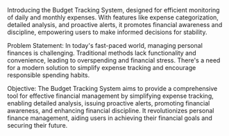 Introducing the Budget Tracking System, designed for efficient monitoring of daily and monthly expenses. With features like expense categorization, detailed analysis, and proactive alerts, it promotes financial awareness and discipline, empowering users to make informed decisions for stability.

Problem Statement:
In today's fast-paced world, managing personal finances is challenging. Traditional methods lack functionality and convenience, leading to overspending and financial stress. There's a need for a modern solution to simplify expense tracking and encourage responsible spending habits.

Objective:
The Budget Tracking System aims to provide a comprehensive tool for effective financial management by simplifying expense tracking, enabling detailed analysis, issuing proactive alerts, promoting financial awareness, and enhancing financial discipline. It revolutionizes personal finance management, aiding users in achieving their financial goals and securing their future.
